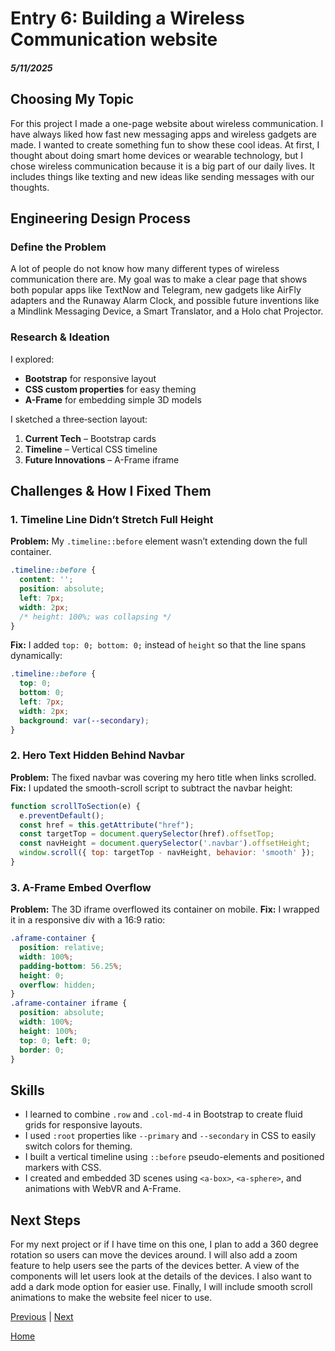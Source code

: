 # Entry 6: Building a Wireless Communication website
##### 5/11/2025

## Choosing My Topic

For this project I made a one-page website about wireless communication. I have always liked how fast new messaging apps and wireless gadgets are made. I wanted to create something fun to show these cool ideas. At first, I thought about doing smart home devices or wearable technology, but I chose wireless communication because it is a big part of our daily lives. It includes things like texting and new ideas like sending messages with our thoughts.

## Engineering Design Process

### Define the Problem

A lot of people do not know how many different types of wireless communication there are. My goal was to make a clear page that shows both popular apps like TextNow and Telegram, new gadgets like AirFly adapters and the Runaway Alarm Clock, and possible future inventions like a Mindlink Messaging Device, a Smart Translator, and a Holo chat Projector.

### Research & Ideation

I explored:

* **Bootstrap** for responsive layout
* **CSS custom properties** for easy theming
* **A-Frame** for embedding simple 3D models

I sketched a three‐section layout:

1. **Current Tech** – Bootstrap cards
2. **Timeline** – Vertical CSS timeline
3. **Future Innovations** – A-Frame iframe

## Challenges & How I Fixed Them

### 1. Timeline Line Didn’t Stretch Full Height

**Problem:** My `.timeline::before` element wasn’t extending down the full container.

```css
.timeline::before {
  content: '';
  position: absolute;
  left: 7px;
  width: 2px;
  /* height: 100%; was collapsing */
}
```

**Fix:** I added `top: 0; bottom: 0;` instead of `height` so that the line spans dynamically:

```css
.timeline::before {
  top: 0;
  bottom: 0;
  left: 7px;
  width: 2px;
  background: var(--secondary);
}
```

### 2. Hero Text Hidden Behind Navbar

**Problem:** The fixed navbar was covering my hero title when links scrolled.
**Fix:** I updated the smooth-scroll script to subtract the navbar height:

```js
function scrollToSection(e) {
  e.preventDefault();
  const href = this.getAttribute("href");
  const targetTop = document.querySelector(href).offsetTop;
  const navHeight = document.querySelector('.navbar').offsetHeight;
  window.scroll({ top: targetTop - navHeight, behavior: 'smooth' });
}
```

### 3. A-Frame Embed Overflow

**Problem:** The 3D iframe overflowed its container on mobile.
**Fix:** I wrapped it in a responsive div with a 16:9 ratio:

```css
.aframe-container {
  position: relative;
  width: 100%;
  padding-bottom: 56.25%;
  height: 0;
  overflow: hidden;
}
.aframe-container iframe {
  position: absolute;
  width: 100%;
  height: 100%;
  top: 0; left: 0;
  border: 0;
}
```

## Skills

- I learned to combine `.row` and `.col-md-4` in Bootstrap to create fluid grids for responsive layouts.
- I used `:root` properties like `--primary` and `--secondary` in CSS to easily switch colors for theming.
- I built a vertical timeline using `::before` pseudo-elements and positioned markers with CSS.
- I created and embedded 3D scenes using `<a-box>`, `<a-sphere>`, and animations with WebVR and A-Frame.

## Next Steps

For my next project or if I have time on this one, I plan to add a 360 degree rotation so users can move the devices around. I will also add a zoom feature to help users see the parts of the devices better. A view of the components will let users look at the details of the devices. I also want to add a dark mode option for easier use. Finally, I will include smooth scroll animations to make the website feel nicer to use.


[Previous](entry05.md) | [Next](entry07.md)

[Home](../README.md)
